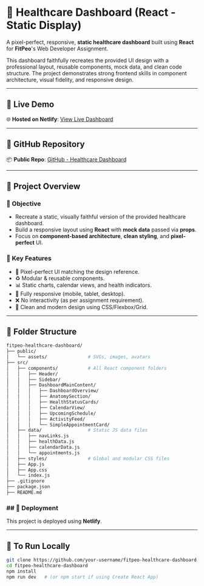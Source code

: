 # 🏥 Healthcare Dashboard (React - Static Display)

A pixel-perfect, responsive, **static healthcare dashboard** built using **React** for **FitPeo**'s Web Developer Assignment.

This dashboard faithfully recreates the provided UI design with a professional layout, reusable components, mock data, and clean code structure. The project demonstrates strong frontend skills in component architecture, visual fidelity, and responsive design.

---

## 🔗 Live Demo

🌐 **Hosted on Netlify**: [View Live Dashboard](https://healthcaredashboardd.netlify.app/)

---

## 📁 GitHub Repository

📦 **Public Repo**: [GitHub - Healthcare Dashboard](https://github.com/jaywagh7/healthcare-dashboard.git)

---

## 📌 Project Overview

### 🎯 Objective

- Recreate a static, visually faithful version of the provided healthcare dashboard.
- Build a responsive layout using **React** with **mock data** passed via **props**.
- Focus on **component-based architecture**, **clean styling**, and **pixel-perfect** UI.

### 🧩 Key Features

- 💠 Pixel-perfect UI matching the design reference.
- ♻️ Modular & reusable components.
- 📊 Static charts, calendar views, and health indicators.
- 📱 Fully responsive (mobile, tablet, desktop).
- ❌ No interactivity (as per assignment requirement).
- 🎨 Clean and modern design using CSS/Flexbox/Grid.

---

## 🧱 Folder Structure
```bash
fitpeo-healthcare-dashboard/
├── public/
│   └── assets/               # SVGs, images, avatars
├── src/
│   ├── components/           # All React component folders
│   │   ├── Header/
│   │   ├── Sidebar/
│   │   ├── DashboardMainContent/
│   │   │   ├── DashboardOverview/
│   │   │   ├── AnatomySection/
│   │   │   ├── HealthStatusCards/
│   │   │   ├── CalendarView/
│   │   │   ├── UpcomingSchedule/
│   │   │   ├── ActivityFeed/
│   │   │   └── SimpleAppointmentCard/
│   ├── data/                 # Static JS data files
│   │   ├── navLinks.js
│   │   ├── healthData.js
│   │   ├── calendarData.js
│   │   └── appointments.js
│   ├── styles/               # Global and modular CSS files
│   ├── App.js
│   ├── App.css
│   └── index.js
├── .gitignore
├── package.json
├── README.md
```

### ## 🚀 Deployment

This project is deployed using **Netlify**.

---

## 🔧 To Run Locally

```bash
git clone https://github.com/your-username/fitpeo-healthcare-dashboard.git
cd fitpeo-healthcare-dashboard
npm install
npm run dev   # (or npm start if using Create React App)
```
